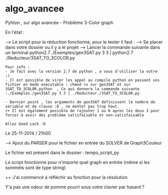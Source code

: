 algo_avancee
============

Pyhton , sur algo avancée - Probléme 3-Color graph

En l'état :

--> Le script pour la réduction fonctionne, pour le tester il faut :
    --> Se placer dans votre dossier ou il y a le projet
    --> Lancer la commande suivante dans un terminal
    python2.7 ./Exemples/gen3SAT.py 3 3 | python2.7 ./Reducteur/3SAT_TO_3COLOR.py
    
    Pour info :
    - Je fait avec la version 2.7 de python , a vous d'utiliser la votre ;)
    - Il est possible de virer les appel au compilo python en passant vos fichier en mode executable : chmod +x sur gen3SAT et sur 3SAT_TO_3COLOR.python  , Ce qui donnera la commande suivante :./Exemples./gen3SAT.py 3 3 | ./Reducteur./3SAT_TO_3COLOR.py
    
    - Dernier point , les arguments de gen3SAT définissent le nombre de variable et de clause :D , ne monter pas trop haut.
    ++ Il est également possible de rajouter 1 ou 0 apres les deux 3 pour forcer à avoir des probléme satisfaisable et non-satisfaisable
    
    Allez Good Luck :D

Le 25-11-2014 / 21h00

--> Ajout du PARSER pour le fichier en entrée du SOLVER de Graph3Couleur

Le fichier est présent dans le dossier : tempo_script_py

Le script fonctionne pour n'importe quel graph en entrée (même si les sommets sont de type string)

++ J'ai commencé à réfléchir au fonction pour la résolution


Y'a pas une odeur de pomme pourri sous votre clavier par hasard ?
